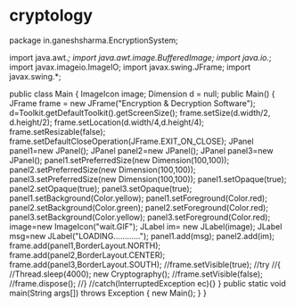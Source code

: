 # cryptology
package in.ganeshsharma.EncryptionSystem;

import java.awt.*;
import java.awt.image.BufferedImage;
import java.io.*;
import javax.imageio.ImageIO;
import javax.swing.JFrame;
import javax.swing.*;



public class Main {
ImageIcon image;
Dimension d = null;
  public Main() {
  	JFrame frame = new JFrame("Encryption & Decryption Software");
  	d=Toolkit.getDefaultToolkit().getScreenSize();
  	frame.setSize(d.width/2, d.height/2);
	frame.setLocation(d.width/4,d.height/4);
	frame.setResizable(false);
frame.setDefaultCloseOperation(JFrame.EXIT_ON_CLOSE);
JPanel panel1=new JPanel();
JPanel panel2=new JPanel();
JPanel panel3=new JPanel();
panel1.setPreferredSize(new Dimension(100,100));
panel2.setPreferredSize(new Dimension(100,100));
panel3.setPreferredSize(new Dimension(100,100));
panel1.setOpaque(true);
panel2.setOpaque(true);
panel3.setOpaque(true);
panel1.setBackground(Color.yellow);
panel1.setForeground(Color.red);
panel2.setBackground(Color.green);
panel2.setForeground(Color.red);
panel3.setBackground(Color.yellow);
panel3.setForeground(Color.red);
image=new ImageIcon("wait.GIF");
JLabel im= new JLabel(image);
JLabel msg=new JLabel("LOADING............");
panel1.add(msg);
panel2.add(im);
frame.add(panel1,BorderLayout.NORTH);
frame.add(panel2,BorderLayout.CENTER);
frame.add(panel3,BorderLayout.SOUTH); 
//frame.setVisible(true);
//try
//{
	//Thread.sleep(4000);
	new Cryptography();
	//frame.setVisible(false);
	//frame.dispose();
//}
//catch(InterruptedException ec){}
}
public static void main(String args[]) throws Exception {
  	new Main();
  }
}


        
